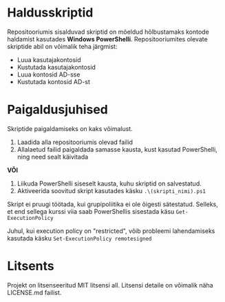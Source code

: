 # Haldusskriptid

Repositooriumis sisalduvad skriptid on mõeldud hõlbustamaks kontode haldamist kasutades **Windows PowerShelli**.
Repositooriumites olevate skriptide abil on võimalik teha järgmist:

* Luua kasutajakontosid
* Kustutada kasutajakontosid
* Luua kontosid AD-sse
* Kustutada kontosid AD-st

# Paigaldusjuhised

Skriptide paigaldamiseks on kaks võimalust.

1. Laadida alla repositooriumis olevad failid
2. Allalaetud failid paigaldada samasse kausta, kust kasutad PowerShelli, ning need sealt käivitada

**VÕI**

1. Liikuda PowerShelli siseselt kausta, kuhu skriptid on salvestatud.
2. Aktiveerida soovitud skript kasutades käsku `.\(skripti_nimi).ps1`

Skript ei pruugi töötada, kui grupipoliitika ei ole õigesti sätestatud.
Selleks, et end sellega kurssi viia saab PowerShellis sisestada käsu `Get-ExecutionPolicy`

Juhul, kui execution policy on "restricted", võib probleemi lahendamiseks kasutada käsku `Set-ExecutionPolicy remotesigned`

# Litsents
Projekt on litsenseeritud MIT litsensi all. Litsensi detaile on võimalik näha LICENSE.md failist.
